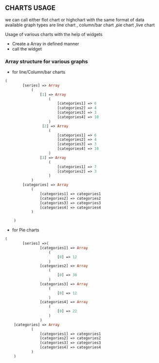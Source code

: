 ## CHARTS USAGE 

we can call either flot chart or highchart with the same format of data 
available graph types are line chart , column/bar chart ,pie chart ,live chart 

Usage of various charts with the help of widgets

* Create a Array in defined manner
* call the widget

### Array structure for various graphs
 * for line/Column/bar charts
```PHP
(
		[series] => Array
	    	(
	            [1] => Array
	                (
	                    [categories1] => 6
	                    [categories2] => 4
	                    [categories3] => 3
	                    [categories4] => 10
	                )
	             [2] => Array
	                (
	                    [categories1] => 6
	                    [categories2] => 4
	                    [categories3] => 3
	                    [categories4] => 10
	                )
	            [3] => Array
	                (
	                    [categories1] => 7
	                    [categories2] => 3
	                )
	    	)
	    [categories] => Array
	        (
	            [categories1] => categories1
	            [categories2] => categories2
	            [categories3] => categories3
	            [categories4] => categories4
	        )

	)
```

* for Pie charts
```PHP
(
		[series] =>(
			    [categories1] => Array
			        (
			            [0] => 12
			        )
			    [categories2] => Array
			        (
			            [0] => 38
			        )
			    [categories3] => Array
			        (
			            [0] => 12
			        )
			    [categories4] => Array
			        (
			            [0] => 22
			        )
				)
	[categories] => Array
	        (
	            [categories1] => categories1
	            [categories2] => categories2
	            [categories3] => categories3
	            [categories4] => categories4
	        )
	)
```
